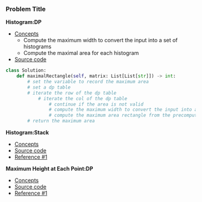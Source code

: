 ### Problem Title
**Histogram:DP**
- [Concepts](images/)
    - Compute the maximum width to convert the input into a set of histograms
    - Compute the maximal area for each histogram
- [Source code](source/Histogram.py)
```python
class Solution:
    def maximalRectangle(self, matrix: List[List[str]]) -> int:
        # set the variable to record the maximum area
        # set a dp table 
        # iterate the row of the dp table
            # iterate the col of the dp table 
                # continue if the area is not valid 
                # compute the maximum width to convert the input into a set of histograms
                # compute the maximum area rectangle from the precomputed rows 
        # return the maximum area                
```

**Histogram:Stack**
- [Concepts](images/)
- [Source code](source/)
- [Reference #1]()

**Maximum Height at Each Point:DP**
- [Concepts](images/)
- [Source code](source/)
- [Reference #1]()